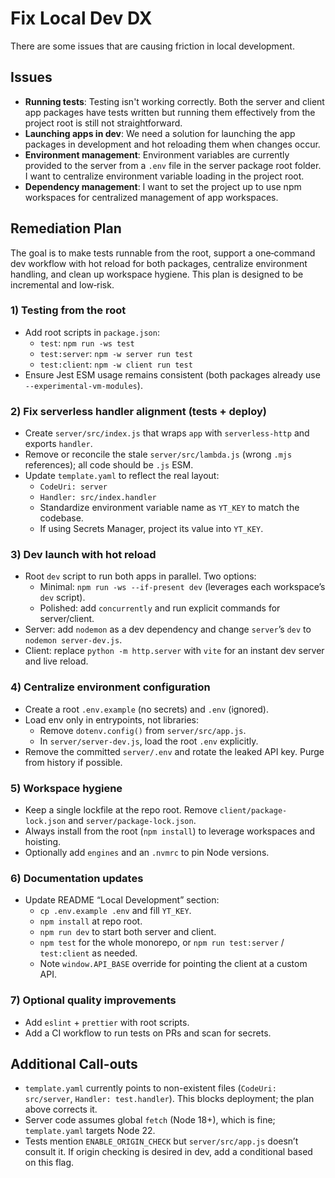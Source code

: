 # Fix Local Dev DX

There are some issues that are causing friction in local development.

## Issues

- **Running tests**: Testing isn't working correctly. Both the server and client app packages have tests written but running them effectively from the project root is still not straightforward.
- **Launching apps in dev**: We need a solution for launching the app packages in development and hot reloading them when changes occur.
- **Environment management**: Environment variables are currently provided to the server from a `.env` file in the server package root folder. I want to centralize environment variable loading in the project root.
- **Dependency management**: I want to set the project up to use npm workspaces for centralized management of app workspaces.

## Remediation Plan

The goal is to make tests runnable from the root, support a one‑command dev workflow with hot reload for both packages, centralize environment handling, and clean up workspace hygiene. This plan is designed to be incremental and low‑risk.

### 1) Testing from the root

- Add root scripts in `package.json`:
  - `test`: `npm run -ws test`
  - `test:server`: `npm -w server run test`
  - `test:client`: `npm -w client run test`
- Ensure Jest ESM usage remains consistent (both packages already use `--experimental-vm-modules`).

### 2) Fix serverless handler alignment (tests + deploy)

- Create `server/src/index.js` that wraps `app` with `serverless-http` and exports `handler`.
- Remove or reconcile the stale `server/src/lambda.js` (wrong `.mjs` references); all code should be `.js` ESM.
- Update `template.yaml` to reflect the real layout:
  - `CodeUri: server`
  - `Handler: src/index.handler`
  - Standardize environment variable name as `YT_KEY` to match the codebase.
  - If using Secrets Manager, project its value into `YT_KEY`.

### 3) Dev launch with hot reload

- Root `dev` script to run both apps in parallel. Two options:
  - Minimal: `npm run -ws --if-present dev` (leverages each workspace’s `dev` script).
  - Polished: add `concurrently` and run explicit commands for server/client.
- Server: add `nodemon` as a dev dependency and change `server`’s `dev` to `nodemon server-dev.js`.
- Client: replace `python -m http.server` with `vite` for an instant dev server and live reload.

### 4) Centralize environment configuration

- Create a root `.env.example` (no secrets) and `.env` (ignored).
- Load env only in entrypoints, not libraries:
  - Remove `dotenv.config()` from `server/src/app.js`.
  - In `server/server-dev.js`, load the root `.env` explicitly.
- Remove the committed `server/.env` and rotate the leaked API key. Purge from history if possible.

### 5) Workspace hygiene

- Keep a single lockfile at the repo root. Remove `client/package-lock.json` and `server/package-lock.json`.
- Always install from the root (`npm install`) to leverage workspaces and hoisting.
- Optionally add `engines` and an `.nvmrc` to pin Node versions.

### 6) Documentation updates

- Update README “Local Development” section:
  - `cp .env.example .env` and fill `YT_KEY`.
  - `npm install` at repo root.
  - `npm run dev` to start both server and client.
  - `npm test` for the whole monorepo, or `npm run test:server` / `test:client` as needed.
  - Note `window.API_BASE` override for pointing the client at a custom API.

### 7) Optional quality improvements

- Add `eslint` + `prettier` with root scripts.
- Add a CI workflow to run tests on PRs and scan for secrets.

## Additional Call-outs

- `template.yaml` currently points to non-existent files (`CodeUri: src/server`, `Handler: test.handler`). This blocks deployment; the plan above corrects it.
- Server code assumes global `fetch` (Node 18+), which is fine; `template.yaml` targets Node 22.
- Tests mention `ENABLE_ORIGIN_CHECK` but `server/src/app.js` doesn’t consult it. If origin checking is desired in dev, add a conditional based on this flag.
